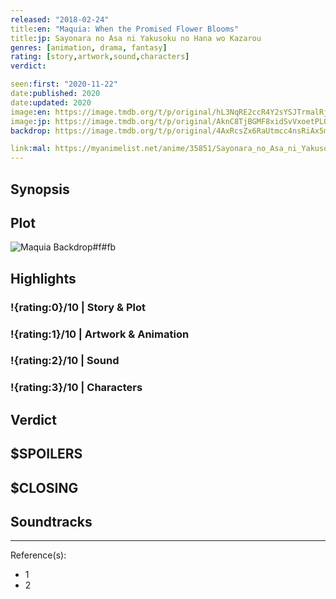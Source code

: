 ```yaml
---
released: "2018-02-24"
title:en: "Maquia: When the Promised Flower Blooms"
title:jp: Sayonara no Asa ni Yakusoku no Hana wo Kazarou
genres: [animation, drama, fantasy]
rating: [story,artwork,sound,characters]
verdict:

seen:first: "2020-11-22"
date:published: 2020
date:updated: 2020
image:en: https://image.tmdb.org/t/p/original/hL3NqRE2ccR4Y2sYSJTrmalRjrz.jpg
image:jp: https://image.tmdb.org/t/p/original/AknC8TjBGMF8xidSvVxoetPL0Id.jpg
backdrop: https://image.tmdb.org/t/p/original/4AxRcsZx6RaUtmcc4nsRiAx5mWW.jpg

link:mal: https://myanimelist.net/anime/35851/Sayonara_no_Asa_ni_Yakusoku_no_Hana_wo_Kazarou
---
```



## Synopsis

## Plot

![Maquia Backdrop#f#fb](https://image.tmdb.org/t/p/original/yjfwNSDljAKsuHwwE34xjlY3tQj.jpg "Source: TMDB")

## Highlights

### !{rating:0}/10 | Story & Plot

### !{rating:1}/10 | Artwork & Animation

### !{rating:2}/10 | Sound

### !{rating:3}/10 | Characters

## Verdict

## $SPOILERS

## $CLOSING

## Soundtracks

***
Reference(s):

- 1
- 2
